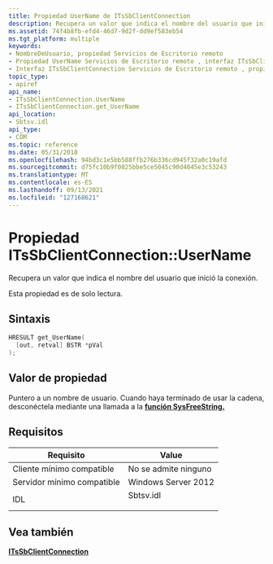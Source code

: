 ```yaml
---
title: Propiedad UserName de ITsSbClientConnection
description: Recupera un valor que indica el nombre del usuario que inició la conexión.
ms.assetid: 74f4b8fb-efd4-46d7-9d2f-dd9ef583eb54
ms.tgt_platform: multiple
keywords:
- NombreDeUsuario, propiedad Servicios de Escritorio remoto
- Propiedad UserName Servicios de Escritorio remoto , interfaz ITsSbClientConnection
- Interfaz ITsSbClientConnection Servicios de Escritorio remoto , propiedad UserName
topic_type:
- apiref
api_name:
- ITsSbClientConnection.UserName
- ITsSbClientConnection.get_UserName
api_location:
- Sbtsv.idl
api_type:
- COM
ms.topic: reference
ms.date: 05/31/2018
ms.openlocfilehash: 94bd3c1e5bb588ffb276b336cd945f32a0c19afd
ms.sourcegitcommit: d75fc10b9f0825bbe5ce5045c90d4045e3c53243
ms.translationtype: MT
ms.contentlocale: es-ES
ms.lasthandoff: 09/13/2021
ms.locfileid: "127168621"
---
```

# <a name="itssbclientconnectionusername-property"></a>Propiedad ITsSbClientConnection::UserName

Recupera un valor que indica el nombre del usuario que inició la conexión.

Esta propiedad es de solo lectura.

## <a name="syntax"></a>Sintaxis


```C++
HRESULT get_UserName(
  [out, retval] BSTR *pVal
);
```



## <a name="property-value"></a>Valor de propiedad

Puntero a un nombre de usuario. Cuando haya terminado de usar la cadena, desconéctela mediante una llamada a la [**función SysFreeString.**](/windows/win32/api/oleauto/nf-oleauto-sysfreestring)

## <a name="requirements"></a>Requisitos



| Requisito | Value |
|-------------------------------------|--------------------------------------------------------------------------------------|
| Cliente mínimo compatible<br/> | No se admite ninguno<br/>                                                            |
| Servidor mínimo compatible<br/> | Windows Server 2012<br/>                                                       |
| IDL<br/>                      | <dl> <dt>Sbtsv.idl</dt> </dl> |



## <a name="see-also"></a>Vea también

<dl> <dt>

[**ITsSbClientConnection**](/windows/desktop/api/sbtsv/nn-sbtsv-itssbclientconnection)
</dt> </dl>

 


